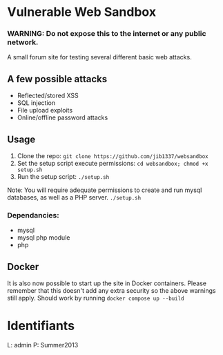 # Vulnerable Web Sandbox
### WARNING: Do not expose this to the internet or any public network.

A small forum site for testing several different basic web attacks.

## A few possible attacks
- Reflected/stored XSS
- SQL injection
- File upload exploits
- Online/offline password attacks

## Usage
1. Clone the repo: `git clone https://github.com/jib1337/websandbox`
2. Set the setup script execute permissions: `cd websandbox; chmod +x setup.sh`
3. Run the setup script: `./setup.sh`

Note: You will require adequate permissions to create and run mysql databases, as well as a PHP server.
`./setup.sh`

### Dependancies:
* mysql
* mysql php module
* php

## Docker
It is also now possible to start up the site in Docker containers.
Please remember that this doesn't add any extra security so the above warnings still apply.
Should work by running `docker compose up --build`


# Identifiants

L: admin
P: Summer2013